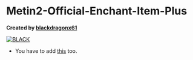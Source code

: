 # Metin2-Official-Enchant-Item-Plus

**Created by [blackdragonx61](https://metin2.dev/board/profile/14335-mali/)**

[![BLACK](https://img.youtube.com/vi/NAHAcGmAl3E/maxresdefault.jpg)](https://youtu.be/NAHAcGmAl3E)

* You have to add [this](https://metin2.dev/board/topic/15220-gf-like-inventory-slot-marking-system/) too.
